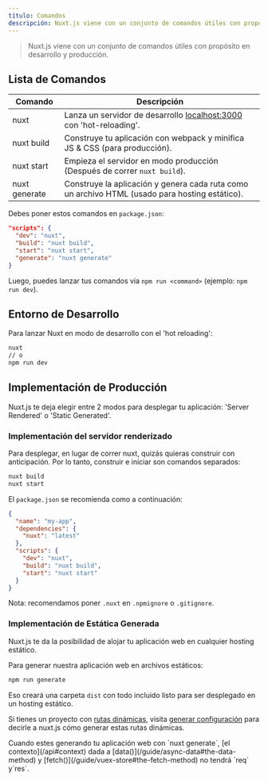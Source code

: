 ```yaml
---
título: Comandos
descripción: Nuxt.js viene con un conjunto de comandos útiles con propósito en desarrollo y producción.
---
```


> Nuxt.js viene con un conjunto de comandos útiles con propósito en desarrollo y producción.

## Lista de Comandos

| Comando | Descripción |
|---------|-------------|
| nuxt | Lanza un servidor de desarrollo [localhost:3000](http://localhost:3000) con 'hot-reloading'. |
| nuxt build | Construye tu aplicación con webpack y minifica JS & CSS (para producción). |
| nuxt start | Empieza el servidor en modo producción (Después de correr `nuxt build`). |
| nuxt generate | Construye la aplicación y genera cada ruta como un archivo HTML (usado para hosting estático). |

Debes poner estos comandos en `package.json`:

```json
"scripts": {
  "dev": "nuxt",
  "build": "nuxt build",
  "start": "nuxt start",
  "generate": "nuxt generate"
}
```

Luego, puedes lanzar tus comandos vía `npm run <command>` (ejemplo: `npm run dev`).

## Entorno de Desarrollo

Para lanzar Nuxt en modo de desarrollo con el 'hot reloading':

```bash
nuxt
// o
npm run dev
```

## Implementación de Producción

Nuxt.js te deja elegir entre 2 modos para desplegar tu aplicación: 'Server Rendered' o 'Static Generated'.

### Implementación del servidor renderizado

Para desplegar, en lugar de correr nuxt, quizás quieras construir con anticipación. Por lo tanto, construir e iniciar son comandos separados:

```bash
nuxt build
nuxt start
```

El `package.json` se recomienda como a continuación:
```json
{
  "name": "my-app",
  "dependencies": {
    "nuxt": "latest"
  },
  "scripts": {
    "dev": "nuxt",
    "build": "nuxt build",
    "start": "nuxt start"
  }
}
```

Nota: recomendamos poner `.nuxt` en `.npmignore` o `.gitignore`.

### Implementación de Estática Generada

Nuxt.js te da la posibilidad de alojar tu aplicación web en cualquier hosting estático.

Para generar nuestra aplicación web en archivos estáticos:

```bash
npm run generate
```

Eso creará una carpeta `dist` con todo incluido listo para ser desplegado en un hosting estático.

Si tienes un proyecto con [rutas dinámicas](/guide/routing#dynamic-routes), visita [generar configuración](/api/configuration-generate) para decirle a nuxt.js cómo generar estas rutas dinámicas.

<div class="Alert">Cuando estes generando tu aplicación web con `nuxt generate`, [el contexto](/api#context) dada a [data()](/guide/async-data#the-data-method) y [fetch()](/guide/vuex-store#the-fetch-method) no tendrá `req` y`res`.</div>
